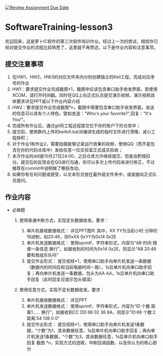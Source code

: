 [![Review Assignment Due Date](https://classroom.github.com/assets/deadline-readme-button-22041afd0340ce965d47ae6ef1cefeee28c7c493a6346c4f15d667ab976d596c.svg)](https://classroom.github.com/a/BKGijDmD)
# SoftwareTraining-lesson3
欢迎回来，这是萝卜IC软件的第三次软件培训作业。经过上一次的尝试，相信你已经对提交作业的流程比较熟悉了，这里就不再赘述。以下是作业内容和注意事项。

## 提交注意事项
1. 在HW1，HW2，HW3的对应文件夹内分别创建独立的Keil工程，完成对应序号的作业
2. HW1：要求提交作业完成截图*1，截图中应该包含串口助手收发界面，若使用XCOM，请打开时间戳。同时在QQ上向正式队员提交演示视频，演示视频具体要求详见PPT或以下作业内容介绍
3. HW2：要求提交作业完成截图*n，截图中需要包含串口助手收发界面，发送的信息可以具有个人特色。譬如发送："Who's your favorite?",回复："It's You!"。
4. 完成所有作业后，通过git将工程远程提交位于你的账户下的仓库中；
5. 提交前，使用群内上传的keilkill.bat对编译生成的临时文件进行清理，减小工程体积；
6. 对于作业1和作业2，需要拍摄能够记录运行效果的视频，使用QQ（而不是包含在你的代码仓库中）发给任意一位实验室正式成员验收；
7. 本次作业的ddl是10月27日24:00，之后仓库允许继续提交，但是会酌情扣分。提交后的反馈会在QQ进行沟通，你可以多次上传代码来进行修正，不过推荐在commit中说明做了哪些改动。
8. 如果你有任何问题或感受，以文本形式放在最外层文件夹中，或直接向正式队员提问。


## 作业内容
- 必做题
  1. 使用普通中断方式，实现定长数据收发。要求：
       1. 单片机接收数据格式：
    详见PPT图片
    其中，XX YY为当前小时 分钟的16进制，如20:46，则0xXX 0xYY为0x14 0x2E
       2. 单片机发送数据格式：
    使用sprintf，字符串形式，内容为“AB 时间 随便一条信息 换行”，如接收到的时间为0x14 0x2E，则显示“AB 20:46 要和我组乐队吗”
       3. 提交作业形式：
    提交视频*1，使用串口助手向单片机发送一条数据（数据内的时间应和当前电脑时间一致），1s后单片机向串口助手回复；再向单片机发送一条数据，包头为AA AA，1s后单片机向串口助手回复（此时回复应提示包头错误）

  2. 使用任意方式，实现不定长数据收发。要求：
       1. 单片机接收数据格式：
            详见PPT
       2. 单片机发送数据格式：
        使用sprintf，字符串形式，内容为“ID 个数 距离1...... 换行”，如接收到CC DD 66 02 36 8A，则显示“ID:66 个数:2 距离:54 138 0 0”
       3. 提交作业形式：
        提交视频*1，使用串口助手向单片机发送1条数据，“个数”为1，其余数据任意，1s后单片机向串口助手回复；再向单片机发送1条数据，“个数”为3，其余数据任意，1s后单片机向串口助手回复
        截图 *n，实现方式的选取，中断回调函数，以及你认为的核心部分
  